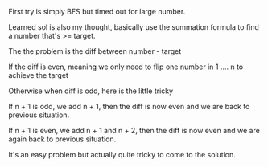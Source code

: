 First try is simply BFS but timed out for large number.

Learned sol is also my thought, basically use the summation formula to find a number that's >= target.

The the problem is the diff between number - target

If the diff is even, meaning we only need to flip one number in 1 .... n to achieve the target

Otherwise when diff is odd, here is the little tricky

If n + 1 is odd, we add n + 1, then the diff is now even and we are back to previous situation.

If n + 1 is even, we add n + 1 and n + 2, then the diff is now even and we are again back to previous situation.

It's an easy problem but actually quite tricky to come to the solution.
